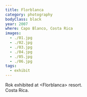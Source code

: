 ```yaml
---
title: Florblanca
category: photography
bodyClass: black
year: 2007
where: Capo Blanco, Costa Rica
images:
  - ./01.jpg
  - ./02.jpg
  - ./03.jpg
  - ./04.jpg
  - ./05.jpg
  - ./06.jpg
tags:
  - exhibit
---
```


Rok exhibited at &lt;Florblanca&gt; resort.<br>Costa Rica.
